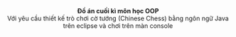 <div align="center">
  <strong>Đồ án cuối kì môn học OOP</strong><br/>
  Với yêu cầu thiết kế trò chơi cờ tướng (Chinese Chess) bằng ngôn ngữ Java trên eclipse và chơi trên màn console
</div>
